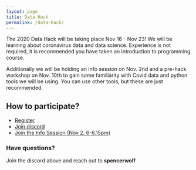 ```yaml
---
layout: page
title: Data Hack
permalink: /data-hack/
---
```

The 2020 Data Hack will be taking place Nov 16 - Nov 23! We will be learning about coronavirus data and data science. Experience is not required, it is recommended you have taken an introduction to programming course.

Additionally we will be holding an info session on Nov. 2nd and a pre-hack workshop on Nov. 10th to gain some familiarity with Covid data and python tools we will be using. You can use other tools, but these are just recommended.

## How to participate?
<ul>
    <li><a href="https://forms.gle/tXLd4g7GovqQTVqw9">Register</a></li>
    <li><a href="https://discord.gg/SzdTmuQ">Join discord</a></li>
    <li><a href="https://bgsu-edu.zoom.us/j/87110291044?pwd=a2lpWUxpMFR2L0w5WkkzWWdic2VRQT09">Join the Info Session (Nov 2, 6-6.15pm)</a></li>
</ul>

<h3>Have questions?</h3>
<p>Join the discord above and reach out to <strong>spencerwolf</strong></p>